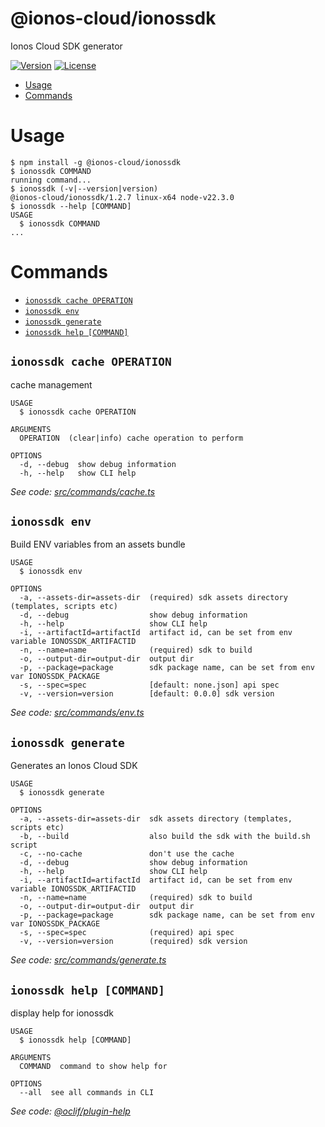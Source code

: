 @ionos-cloud/ionossdk
===================

Ionos Cloud SDK generator

[![Version](https://img.shields.io/npm/v/@ionos-cloud/ionossdk.svg)](https://npmjs.org/package/@ionos-cloud/ionossdk)
[![License](https://img.shields.io/npm/l/@ionos-cloud/ionossdk.svg)](https://github.com/ionos-cloud/ionossdk/blob/master/package.json)

<!-- toc -->
* [Usage](#usage)
* [Commands](#commands)
<!-- tocstop -->
# Usage
<!-- usage -->
```sh-session
$ npm install -g @ionos-cloud/ionossdk
$ ionossdk COMMAND
running command...
$ ionossdk (-v|--version|version)
@ionos-cloud/ionossdk/1.2.7 linux-x64 node-v22.3.0
$ ionossdk --help [COMMAND]
USAGE
  $ ionossdk COMMAND
...
```
<!-- usagestop -->
# Commands
<!-- commands -->
* [`ionossdk cache OPERATION`](#ionossdk-cache-operation)
* [`ionossdk env`](#ionossdk-env)
* [`ionossdk generate`](#ionossdk-generate)
* [`ionossdk help [COMMAND]`](#ionossdk-help-command)

## `ionossdk cache OPERATION`

cache management

```
USAGE
  $ ionossdk cache OPERATION

ARGUMENTS
  OPERATION  (clear|info) cache operation to perform

OPTIONS
  -d, --debug  show debug information
  -h, --help   show CLI help
```

_See code: [src/commands/cache.ts](https://github.com/ionos-cloud/ionossdk/blob/v1.2.7/src/commands/cache.ts)_

## `ionossdk env`

Build ENV variables from an assets bundle

```
USAGE
  $ ionossdk env

OPTIONS
  -a, --assets-dir=assets-dir  (required) sdk assets directory (templates, scripts etc)
  -d, --debug                  show debug information
  -h, --help                   show CLI help
  -i, --artifactId=artifactId  artifact id, can be set from env variable IONOSSDK_ARTIFACTID
  -n, --name=name              (required) sdk to build
  -o, --output-dir=output-dir  output dir
  -p, --package=package        sdk package name, can be set from env var IONOSSDK_PACKAGE
  -s, --spec=spec              [default: none.json] api spec
  -v, --version=version        [default: 0.0.0] sdk version
```

_See code: [src/commands/env.ts](https://github.com/ionos-cloud/ionossdk/blob/v1.2.7/src/commands/env.ts)_

## `ionossdk generate`

Generates an Ionos Cloud SDK

```
USAGE
  $ ionossdk generate

OPTIONS
  -a, --assets-dir=assets-dir  sdk assets directory (templates, scripts etc)
  -b, --build                  also build the sdk with the build.sh script
  -c, --no-cache               don't use the cache
  -d, --debug                  show debug information
  -h, --help                   show CLI help
  -i, --artifactId=artifactId  artifact id, can be set from env variable IONOSSDK_ARTIFACTID
  -n, --name=name              (required) sdk to build
  -o, --output-dir=output-dir  output dir
  -p, --package=package        sdk package name, can be set from env var IONOSSDK_PACKAGE
  -s, --spec=spec              (required) api spec
  -v, --version=version        (required) sdk version
```

_See code: [src/commands/generate.ts](https://github.com/ionos-cloud/ionossdk/blob/v1.2.7/src/commands/generate.ts)_

## `ionossdk help [COMMAND]`

display help for ionossdk

```
USAGE
  $ ionossdk help [COMMAND]

ARGUMENTS
  COMMAND  command to show help for

OPTIONS
  --all  see all commands in CLI
```

_See code: [@oclif/plugin-help](https://github.com/oclif/plugin-help/blob/v3.2.2/src/commands/help.ts)_
<!-- commandsstop -->
